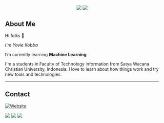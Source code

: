 # 

<p align="center">
    <img src="https://github-readme-stats.vercel.app/api/top-langs/?username=yopilatul&theme=tokyonight&layout=compact"/>
    <img src="https://github-readme-stats.vercel.app/api?username=yopilatul&show_icons=true&count_private=true&theme=tokyonight"/>
</p>

## About Me

Hi folks :wave: 

*I'm Yovie Kobba*

I’m currently learning **Machine Learning**

I'm a students in Faculty of Technology Information from Satya Wacana Christian University, Indonesia. I love to learn about how things work and try new tools and technologies.


---

## Contact
[![Website](https://img.shields.io/website?label=LandingPage&style=for-the-badge&url=https%3A%2F%2Fyopilatul.github.io)](https://yopilatul.github.io)

<a href="mailto:adithyakobba12@outlook.com">
<img src="https://img.shields.io/badge/adithyakobba12@outlook.com-%23D14836.svg?&style=for-the-badge&logo=gmail&logoColor=white" href="adithyakobba12@outlook.com"></a>

<a  href="https://www.instagram.com/yoviek12/">
<img src="https://img.shields.io/badge/@yoviek12-%23E4405F.svg?&style=for-the-badge&logo=instagram&logoColor=white"></a>

<a  href="https://www.facebook.com/yopilaytul/">
<img src="https://img.shields.io/badge/YovieKobba-%23E4405F.svg?&style=for-the-badge&logo=facebook&logoColor=white"></a>

